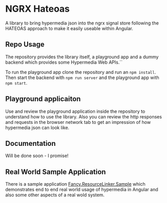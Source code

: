 # NGRX Hateoas

A library to bring hypermedia json into the ngrx signal store following the HATEOAS approach to make it easily useable within Angular.

## Repo Usage

The repository provides the library itself, a playground app and a dummy backend which provides some Hypermedia Web APIs.``

To run the playground app clone the repository and run an `npm install`. Then start the backend with `npm run server` and the playground app with `npm start`.

## Playground applicaiton

Use and review the playground application inside the repository to understand how to use the library. Also you can review the http responses and requests in the browser network tab to get an impression of how hypermedia json can look like. 

## Documentation
Will be done soon - I promise!

## Real World Sample Application
There is a sample application [Fancy.ResourceLinker.Sample](https://github.com/fancyDevelopment/Fancy.ResourceLinker.Sample) which demonstrates end to end real world usage of hypermedia in Angular and also some other aspects of a real wold system.
